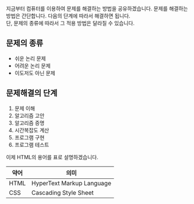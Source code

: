 지금부터 컴퓨터를 이용하여 문제를 해결하는 방법을 공유하겠습니다. 문제를 해결하는 방법은 간단합니다. 다음의 단계에 따라서 해결하면 됩니다.  
단, 문제의 종류에 따라서 그 적용 방법은 달라질 수 있습니다.

## 문제의 종류
- 쉬운 논리 문제
- 어려운 논리 문제
- 이도저도 아닌 문제

## 문제해결의 단계
1. 문제 이해  
2. 알고리즘 고안  
3. 알고리즘 증명  
4. 시간복잡도 계산  
5. 프로그램 구현  
6. 프로그램 테스트  

이제 HTML의 용어를 표로 설명하겠습니다.

| 약어 | 의미                        |
|------|-----------------------------|
| HTML | HyperText Markup Language   |
| CSS  | Cascading Style Sheet       |